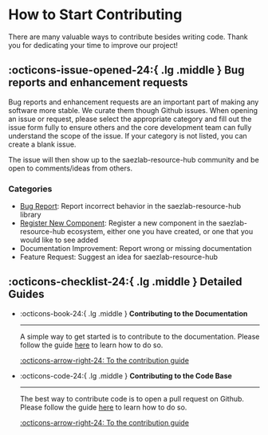 # How to Start Contributing

There are many valuable ways to contribute besides writing code. Thank you for
dedicating your time to improve our project!

## :octicons-issue-opened-24:{ .lg .middle } Bug reports and enhancement requests

Bug reports and enhancement requests are an important part of making any
software more stable. We curate them though Github issues. When opening an
issue or request, please select the appropriate category and fill out the issue
form fully to ensure others and the core development team can fully understand
the scope of the issue. If your category is not listed, you can create a blank
issue.

The issue will then show up to the saezlab-resource-hub community and be open to
comments/ideas from others.

### Categories

- [Bug Report](https://www.google.com): Report incorrect behavior in the saezlab-resource-hub library
- [Register New Component](https://www.google.com): Register a new component in the saezlab-resource-hub ecosystem, either one you have created, or one that you would like to see added
- Documentation Improvement: Report wrong or missing documentation
- Feature Request: Suggest an idea for saezlab-resource-hub

## :octicons-checklist-24:{ .lg .middle } Detailed Guides

<div class="grid cards" markdown>

-   :octicons-book-24:{ .lg .middle } __Contributing to the Documentation__

    ---

    A simple way to get started is to contribute to the documentation. Please
    follow the guide [here](./contribute-docs.md) to learn how to do so.

    [:octicons-arrow-right-24: To the contribution guide](./contribute-docs.md)

</div>

<div class="grid cards" markdown>

-   :octicons-code-24:{ .lg .middle } __Contributing to the Code Base__

    ---

    The best way to contribute code is to open a pull request on Github. Please
    follow the guide [here](./contribute-codebase.md) to learn how to do so.

    [:octicons-arrow-right-24: To the contribution guide](./contribute-codebase.md)

</div>
